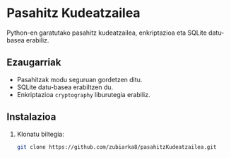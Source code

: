 # Pasahitz Kudeatzailea

Python-en garatutako pasahitz kudeatzailea, enkriptazioa eta SQLite datu-basea erabiliz.

## Ezaugarriak
- Pasahitzak modu seguruan gordetzen ditu.
- SQLite datu-basea erabiltzen du.
- Enkriptazioa `cryptography` liburutegia erabiliz.

## Instalazioa

1. Klonatu biltegia:
   ```bash
   git clone https://github.com/zubiarka8/pasahitzKudeatzailea.git